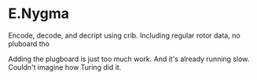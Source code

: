 # E.Nygma

Encode, decode, and decript using crib. Including regular rotor data, no pluboard tho

Adding the plugboard is just too much work. And it's already running slow. Couldn't imagine how Turing did it. 
